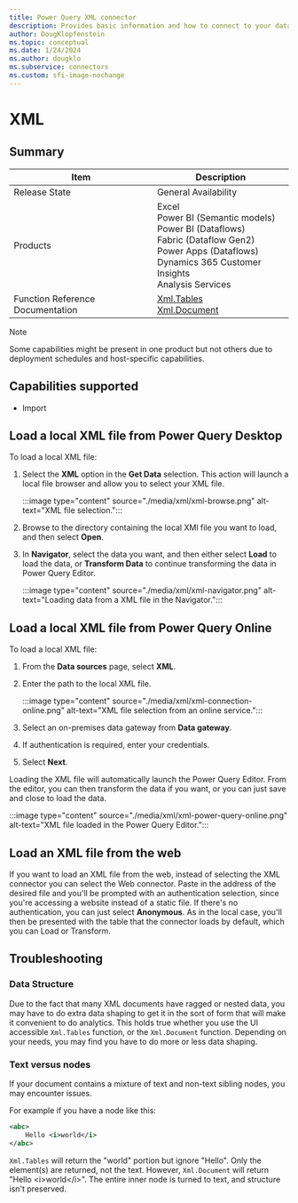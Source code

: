 ```yaml
---
title: Power Query XML connector
description: Provides basic information and how to connect to your data, along with troubleshooting tips on data shaping and issues with documents containing both text and nodes.
author: DougKlopfenstein
ms.topic: conceptual
ms.date: 1/24/2024
ms.author: dougklo
ms.subservice: connectors
ms.custom: sfi-image-nochange
---
```


# XML

## Summary

| Item | Description |
| ---- | ----------- |
| Release State | General Availability |
| Products | Excel<br/>Power BI (Semantic models)<br/>Power BI (Dataflows)<br/>Fabric (Dataflow Gen2)<br/>Power Apps (Dataflows)<br/>Dynamics 365 Customer Insights<br/>Analysis Services |
| Function Reference Documentation | [Xml.Tables](/powerquery-m/xml-tables)<br/>[Xml.Document](/powerquery-m/xml-document) |

> [!NOTE]
>Some capabilities might be present in one product but not others due to deployment schedules and host-specific capabilities.

## Capabilities supported

* Import

## Load a local XML file from Power Query Desktop

To load a local XML file:

1. Select the **XML** option in the **Get Data** selection. This action will launch a local file browser and allow you to select your XML file.

   :::image type="content" source="./media/xml/xml-browse.png" alt-text="XML file selection.":::

2. Browse to the directory containing the local XMl file you want to load, and then select **Open**.

3. In **Navigator**, select the data you want, and then either select **Load** to load the data, or **Transform Data** to continue transforming the data in Power Query Editor.

   :::image type="content" source="./media/xml/xml-navigator.png" alt-text="Loading data from a XML file in the Navigator.":::

## Load a local XML file from Power Query Online

To load a local XML file:

1. From the **Data sources** page, select **XML**.

2. Enter the path to the local XML file.

   :::image type="content" source="./media/xml/xml-connection-online.png" alt-text="XML file selection from an online service.":::

3. Select an on-premises data gateway from **Data gateway**.

4. If authentication is required, enter your credentials.

5. Select **Next**.

Loading the XML file will automatically launch the Power Query Editor. From the editor, you can then transform the data if you want, or you can just save and close to load the data.

:::image type="content" source="./media/xml/xml-power-query-online.png" alt-text="XML file loaded in the Power Query Editor.":::

## Load an XML file from the web

If you want to load an XML file from the web, instead of selecting the XML connector you can select the Web connector. Paste in the address of the desired file and you'll be prompted with an authentication selection, since you're accessing a website instead of a static file. If there's no authentication, you can just select **Anonymous**. As in the local case, you'll then be presented with the table that the connector loads by default, which you can Load or Transform.

## Troubleshooting

### Data Structure

Due to the fact that many XML documents have ragged or nested data, you may have to do extra data shaping to get it in the sort of form that will make it convenient to do analytics. This holds true whether you use the UI accessible `Xml.Tables` function, or the `Xml.Document` function. Depending on your needs, you may find you have to do more or less data shaping.

### Text versus nodes

If your document contains a mixture of text and non-text sibling nodes, you may encounter issues.

For example if you have a node like this:

```xml
<abc>
    Hello <i>world</i>
</abc>
```

`Xml.Tables` will return the "world" portion but ignore "Hello". Only the element(s) are returned, not the text. However, `Xml.Document` will return "Hello \<i>world\</i>". The entire inner node is turned to text, and structure isn't preserved.

